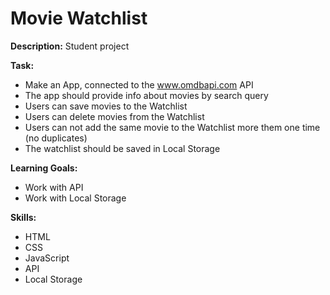 # Movie Watchlist

**Description:**
Student project

**Task:**

-   Make an App, connected to the www.omdbapi.com API
-   The app should provide info about movies by search query
-   Users can save movies to the Watchlist
-   Users can delete movies from the Watchlist
-   Users can not add the same movie to the Watchlist more them one time (no duplicates)
-   The watchlist should be saved in Local Storage

**Learning Goals:**

-   Work with API
-   Work with Local Storage

**Skills:**

-   HTML
-   CSS
-   JavaScript
-   API
-   Local Storage
